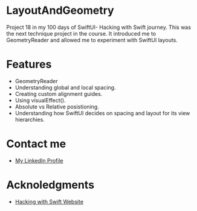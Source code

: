 # LayoutAndGeometry 
Project 18 in my 100 days of SwiftUI- Hacking with Swift journey. This was the next technique project in the course.
It introduced me to GeometryReader and allowed me to experiment with SwiftUI layouts.
# Features
- GeometryReader
- Understanding global and local spacing.
- Creating custom alignment guides.
- Using visualEffect().
- Absolute vs Relative posistioning.
- Understanding how SwiftUI decides on spacing and layout for its view hierarchies.
# Contact me
- [My LinkedIn Profile](https://www.linkedin.com/in/grace-couch-b67786334/) 
# Acknoledgments
- [Hacking with Swift Website](https://www.hackingwithswift.com)
